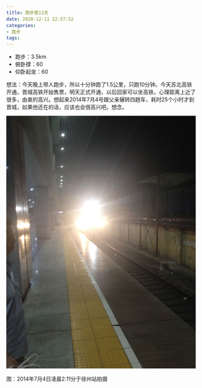 ```yaml
---
title: 跑步第11天
date: 2020-12-11 22:57:52
categories: 
- 跑步
tags:
---
```


- 跑步：3.5km
- 俯卧撑：60
- 仰卧起坐：60

想法：今天晚上带人跑步，所以十分钟跑了1.5公里，只跑10分钟。今天苏北高铁开通，晋城高铁开始售票，明天正式开通，以后回家可以坐高铁，心理距离上近了很多，由衷的高兴。想起来2014年7月4号跟父亲辗转四趟车，耗时25个小时才到晋城，如果他还在的话，应该也会很高兴吧。想念。

![image](https://github.com/zhangjk4859/zhangjk4859.github.io/blob/zjk/pics/father.jpeg?raw=true)

图：2014年7月4日凌晨2:11分于徐州站拍摄